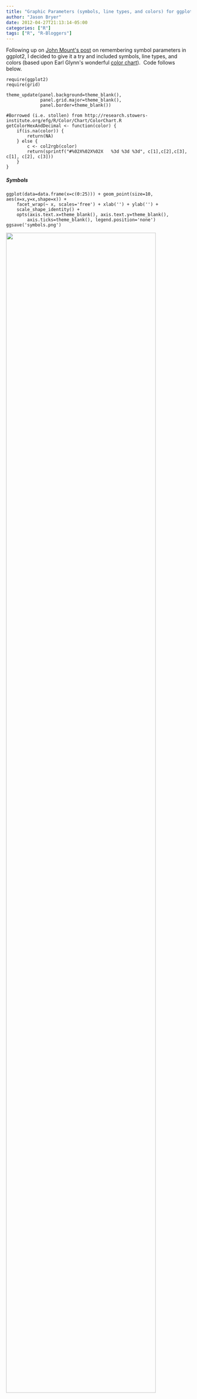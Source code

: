 ```yaml
---
title: "Graphic Parameters (symbols, line types, and colors) for ggplot2"
author: "Jason Bryer"
date: 2012-04-27T21:13:14-05:00
categories: ["R"]
tags: ["R", "R-Bloggers"]
---
```


Following up on [John Mount's post](http://www.win-vector.com/blog/2012/04/how-to-remember-point-shape-codes-in-r/comment-page-1/#comment-6354) on remembering symbol parameters in ggplot2, I decided to give it a try and included symbols, line types, and colors (based upon Earl Glynn's wonderful [color chart](http://research.stowers-institute.org/efg/R/Color/Chart/index.htm)).  Code follows below.

	require(ggplot2)
	require(grid)

	theme_update(panel.background=theme_blank(),
				 panel.grid.major=theme_blank(),
				 panel.border=theme_blank())

	#Borrowed (i.e. stollen) from http://research.stowers-institute.org/efg/R/Color/Chart/ColorChart.R
	getColorHexAndDecimal <- function(color) {
		if(is.na(color)) {
			return(NA)
		} else {
			c <- col2rgb(color)
			return(sprintf("#%02X%02X%02X   %3d %3d %3d", c[1],c[2],c[3], c[1], c[2], c[3]))
		}
	}

##### Symbols

	ggplot(data=data.frame(x=c(0:25))) + geom_point(size=10, aes(x=x,y=x,shape=x)) +
		facet_wrap(~ x, scales='free') + xlab('') + ylab('') +
		scale_shape_identity() +
		opts(axis.text.x=theme_blank(), axis.text.y=theme_blank(),
			axis.ticks=theme_blank(), legend.position='none')
	ggsave('symbols.png')

<img src='http://jason.bryer.org/images/symbols-894x1024.png' width='90%'>

##### Line types

	ggplot(data=data.frame(x=c(1:6))) + geom_hline(size=2, aes(yintercept=x, linetype=x)) +
		scale_linetype_identity() +
		xlab(NULL) + ylab(NULL) + xlim(c(0,100)) +
		opts(axis.text.x=theme_blank(), axis.ticks=theme_blank(), legend.position='none')
	ggsave('linetypes.png', width=6.5, height=2)


<img src='http://jason.bryer.org/images/linetypes1-1024x315.png' width='90%'>

##### Colors
	df = data.frame(x=rep(1:26, 26), y=rep(1:26, each=26))
	df$c = NA
	df[1:length(colors()),'c'] = colors()
	df$n = NA
	df[1:length(colors()),'n'] = 1:length(colors())
	df$r = df$g = df$b = NA
	df[1:length(colors()),c('r','g','b')] = t(col2rgb(colors()))
	df$text = ifelse(apply(df[,c('r','g','b')], 1, sum) > (255*3/2), 'black', 'white')
	df$hex = lapply(df$c, getColorHexAndDecimal)
	df$hex2 = paste(format(df$n, width=3), format(df$c, width=(max(nchar(df$c))+1)), format(df$hex, width=(max(nchar(df$hex))+1)))

	ggplot(df, aes(x=x, y=y, fill=c, label=n)) + geom_tile() + geom_text(aes(colour=text), size=3) +
		scale_fill_identity() +
		scale_colour_identity() +
		xlab(NULL) + ylab(NULL) +
		opts(axis.text.x=theme_blank(), axis.ticks=theme_blank(), plot.margin=unit(c(0,0,0,0), "cm"),
			 axis.text.y=theme_blank(), axis.ticks=theme_blank(), legend.position='none')
	ggsave('colors.png')

<img src='http://jason.bryer.org/images/colors1-894x1024.png' width='90%'>

This last one is only the first 100 elements in colors(). Use the script file to generate the remaining plots if you like.

	ggplot(df[1:100,], aes(x=1, y=n, fill=c, label=hex2, colour=text)) +
		geom_tile() + geom_text(family = 'mono') +
		scale_fill_identity() +
		scale_colour_identity() +
		xlab(NULL) + ylab(NULL) +
		opts(axis.text.x=theme_blank(), axis.ticks=theme_blank(), plot.margin=unit(c(0,0,0,0), "cm"),
			 axis.text.y=theme_blank(), axis.ticks=theme_blank(), legend.position='none')

![Colors](http://jason.bryer.org/images/colors100-384x1024.png)

